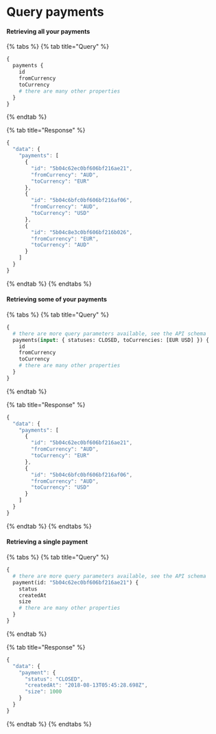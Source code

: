 # Query payments

#### Retrieving all your payments

{% tabs %}
{% tab title="Query" %}
```graphql
{
  payments {
    id
    fromCurrency
    toCurrency
    # there are many other properties
  }
}
```
{% endtab %}

{% tab title="Response" %}
```javascript
{
  "data": {
    "payments": [
      {
        "id": "5b04c62ec0bf606bf216ae21",
        "fromCurrency": "AUD",
        "toCurrency": "EUR"
      },
      {
        "id": "5b04c6bfc0bf606bf216af06",
        "fromCurrency": "AUD",
        "toCurrency": "USD"
      },
      {
        "id": "5b04c8e3c0bf606bf216b026",
        "fromCurrency": "EUR",
        "toCurrency": "AUD"
      }
    ]
  }
}
```
{% endtab %}
{% endtabs %}

#### Retrieving some of your payments

{% tabs %}
{% tab title="Query" %}
```graphql
{
  # there are more query parameters available, see the API schema
  payments(input: { statuses: CLOSED, toCurrencies: [EUR USD] }) {
    id
    fromCurrency
    toCurrency
    # there are many other properties
  }
}
```
{% endtab %}

{% tab title="Response" %}
```javascript
{
  "data": {
    "payments": [
      {
        "id": "5b04c62ec0bf606bf216ae21",
        "fromCurrency": "AUD",
        "toCurrency": "EUR"
      },
      {
        "id": "5b04c6bfc0bf606bf216af06",
        "fromCurrency": "AUD",
        "toCurrency": "USD"
      }
    ]
  }
}
```
{% endtab %}
{% endtabs %}

#### Retrieving a single payment

{% tabs %}
{% tab title="Query" %}
```graphql
{
  # there are more query parameters available, see the API schema
  payment(id: "5b04c62ec0bf606bf216ae21") {
    status
    createdAt
    size
    # there are many other properties
  }
}

```
{% endtab %}

{% tab title="Response" %}
```javascript
{
  "data": {
    "payment": {
      "status": "CLOSED",
      "createdAt": "2018-08-13T05:45:28.698Z",
      "size": 1000
    }
  }
}
```
{% endtab %}
{% endtabs %}




